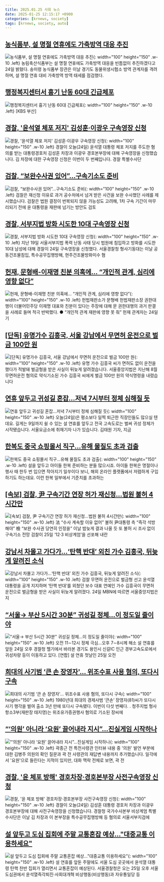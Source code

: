 ```yaml
---
title: 2025.01.25 사회 뉴스
date: 2025-01-25 12:15:17 +0900
categories: [krnews, society]
tags: [krnews, society, auto]
---
```

## [농식품부, 설 명절 연휴에도 가축방역 대응 추진](https://n.news.naver.com/mnews/article/119/0002917644)

![농식품부, 설 명절 연휴에도 가축방역 대응 추진](https://mimgnews.pstatic.net/image/origin/119/2025/01/24/2917644.jpg?type=nf220_150){: width="100" height="150" .w-10 .left}
농림축산식품부는 설 명절 연휴에도 가축방역 대응을 빈틈없이 추진하겠다고 24일 밝혔다. 송미령 농식품부 장관은 이날 경기도 동물위생시험소 방역 관계자를 격려하며, 설 명절 연휴 대비 가축방역 방역 태세를 점검했다.

## [행정복지센터서 흉기 난동 60대 긴급체포](https://n.news.naver.com/mnews/article/056/0011881601)

![행정복지센터서 흉기 난동 60대 긴급체포](https://mimgnews.pstatic.net/image/origin/056/2025/01/24/11881601.jpg?type=nf220_150){: width="100" height="150" .w-10 .left}
[KBS 부산]

## [경찰, '윤석열 체포 저지' 김성훈·이광우 구속영장 신청](https://n.news.naver.com/mnews/article/057/0001868659)

![경찰, '윤석열 체포 저지' 김성훈·이광우 구속영장 신청](https://mimgnews.pstatic.net/image/origin/057/2025/01/24/1868659.jpg?type=nf220_150){: width="100" height="150" .w-10 .left}
경찰이 오늘(24일) 윤석열 대통령 체포 저지를 주도한 혐의를 받는 대통령경호처 김성훈 차장과 이광우 경호본부장에 대해 구속영장을 신청했습니다. 김 차장에 대한 구속영장 신청은 이번이 두 번째입니다. 경찰 특별수사단

## [검찰, “보완수사권 있어”…구속기소도 준비](https://n.news.naver.com/mnews/article/056/0011881710)

![검찰, “보완수사권 있어”…구속기소도 준비](https://mimgnews.pstatic.net/image/origin/056/2025/01/25/11881710.jpg?type=nf220_150){: width="100" height="150" .w-10 .left}
검찰은 재신청 이유로 과거 공수처에서 넘겨 받은 사건을 보완 수사했던 사례를 제시했습니다. 검찰은 법원 결정이 번복되지 않을 가능성도 고려해, 1차 구속 기간이 마무리되기 전에 윤 대통령을 재판에 넘기는 방안도 검토

## [경찰, 서부지법 방화 시도한 10대 구속영장 신청](https://n.news.naver.com/mnews/article/005/0001753907)

![경찰, 서부지법 방화 시도한 10대 구속영장 신청](https://mimgnews.pstatic.net/image/origin/005/2025/01/24/1753907.jpg?type=nf220_150){: width="100" height="150" .w-10 .left}
지난 19일 서울서부지법 폭력 난동 사태 당시 법원에 침입하고 방화를 시도한 10대 남성에 대해 경찰이 24일 구속영장을 신청했다. 서울경찰청 형사기동대는 이날 공동건조물침입, 특수공무집행방해, 현주건조물방화미수 혐

## [헌재, 문형배-이재명 친분 의혹에… “개인적 관계, 심리에 영향 없다”](https://n.news.naver.com/mnews/article/020/0003612064)

![헌재, 문형배-이재명 친분 의혹에… “개인적 관계, 심리에 영향 없다”](https://mimgnews.pstatic.net/image/origin/020/2025/01/24/3612064.jpg?type=nf220_150){: width="100" height="150" .w-10 .left}
헌법재판소가 문형배 헌법재판소장 권한대행이 더불어민주당 이재명 대표와 친분이 있다는 주장에 대해 문 권한대행의 과거 판결을 사례로 들며 적극 반박했다. ● “개인적 관계 재판에 영향 못 줘” 헌재 관계자는 24일 기

## [[단독] 유명가수 김흥국, 서울 강남에서 무면허 운전으로 벌금 100만 원](https://n.news.naver.com/mnews/article/057/0001868660)

![[단독] 유명가수 김흥국, 서울 강남에서 무면허 운전으로 벌금 100만 원](https://mimgnews.pstatic.net/image/origin/057/2025/01/24/1868660.jpg?type=nf220_150){: width="100" height="150" .w-10 .left}
유명 가수 김흥국 씨가 면허도 없이 운전을 했다가 적발돼 벌금형을 받은 사실이 뒤늦게 알려졌습니다. 서울중앙지법은 지난해 8월 무면허운전 혐의로 약식기소된 가수 김흥국 씨에게 벌금 100만 원의 약식명령을 내렸습니다

## [연휴 앞두고 귀성길 혼잡…저녁 7시부터 정체 심해질 듯](https://n.news.naver.com/mnews/article/055/0001226619)

![연휴 앞두고 귀성길 혼잡…저녁 7시부터 정체 심해질 듯](https://mimgnews.pstatic.net/image/origin/055/2025/01/24/1226619.jpg?type=nf220_150){: width="100" height="150" .w-10 .left}
오늘(24일)은 평소보다 일찍 퇴근한 직장인들도 많으실 텐데요. 길게는 9일까지 쉴 수 있는 설 연휴를 앞두고 전국 고속도로는 벌써 귀성 정체가 시작됐습니다. 서울요금소에 취재기자 나가 있습니다. 김태원 기자, 지금

## [한복도 중국 쇼핑몰서 직구…유해 물질도 초과 검출](https://n.news.naver.com/mnews/article/056/0011881463)

![한복도 중국 쇼핑몰서 직구…유해 물질도 초과 검출](https://mimgnews.pstatic.net/image/origin/056/2025/01/24/11881463.jpg?type=nf220_150){: width="100" height="150" .w-10 .left}
설을 앞두고 아이들 한복 준비하는 분들 많으시죠. 아이들 한복은 명절이나 행사 때 한두 번 입으면 작아지기 일쑤이다 보니, 해외 온라인 플랫폼에서 저렴하게 구입하기도 하는데요. 이런 한복 일부에서 기준치를 초과하는

## [[속보] 검찰, 尹 구속기간 연장 허가 재신청…법원 불허 4시간만](https://n.news.naver.com/mnews/article/009/0005434838)

![[속보] 검찰, 尹 구속기간 연장 허가 재신청…법원 불허 4시간만](https://mimgnews.pstatic.net/image/origin/009/2025/01/25/5434838.jpg?type=nf220_150){: width="100" height="150" .w-10 .left}
法 “수사 계속할 이유 없어” 불허 尹대통령 측 “즉각 석방해야” 檢 “보완 수사권 당연히 인정을” 이날 밤늦게 결과 나올 듯 또 불허 시 조사 없이 구속기소 전망 검찰이 25일 ‘12·3 비상계엄’을 선포해 내란

## [강남서 차몰고 가다가…‘탄핵 반대’ 외친 가수 김흥국, 뒤늦게 알려진 소식](https://n.news.naver.com/mnews/article/009/0005434859)

![강남서 차몰고 가다가…‘탄핵 반대’ 외친 가수 김흥국, 뒤늦게 알려진 소식](https://mimgnews.pstatic.net/image/origin/009/2025/01/25/5434859.jpg?type=nf220_150){: width="100" height="150" .w-10 .left}
검찰 무면허 운전으로 벌금형 선고 윤석열 대통령을 공개 지지하며 ‘탄핵 반대’를 외쳤던 보수 대표 연예인 가수 김흥국이 무면허 운전으로 벌금형을 받은 사실이 뒤늦게 알려졌다. 24일 MBN에 따르면 서울중앙지법은 지

## [“서울→ 부산 5시간 30분” 귀성길 정체…이 정도일 줄이야](https://n.news.naver.com/mnews/article/016/0002420979)

![“서울→ 부산 5시간 30분” 귀성길 정체…이 정도일 줄이야](https://mimgnews.pstatic.net/image/origin/016/2025/01/25/2420979.jpg?type=nf220_150){: width="100" height="150" .w-10 .left}
오전 11∼12시 정체 극심…오후 7∼8시께 해소 설 연휴를 앞둔 24일 오후 경찰청 헬기에서 바라본 경기도 용인시 신갈IC 인근 경부고속도로에서 귀성차량 등이 이동하고 있다. [연합] 설 연휴 첫날인 25일 오전

## [희대의 사기범 ‘큰 손 장영자'... 위조수표 사용 혐의, 또다시 구속](https://n.news.naver.com/mnews/article/023/0003884556)

![희대의 사기범 ‘큰 손 장영자'... 위조수표 사용 혐의, 또다시 구속](https://mimgnews.pstatic.net/image/origin/023/2025/01/24/3884556.jpg?type=nf220_150){: width="100" height="150" .w-10 .left}
1980년대 희대의 경제사범 ‘큰손’ 장영자(81)씨가 또다시 사기 행각을 벌여 출소 3년 만에 또다시 구속됐다. 이번이 다섯 번째다. . 청주지법 형사항소3부(재판장 태지영)는 위조유가증권행사 혐의로 기소된 장씨에

## [“‘의원’ 아니라 ‘요원’ 끌어내라 지시”…진실게임 시작하나](https://n.news.naver.com/mnews/article/056/0011881357)

![“‘의원’ 아니라 ‘요원’ 끌어내라 지시”…진실게임 시작하나](https://mimgnews.pstatic.net/image/origin/056/2025/01/24/11881357.jpg?type=nf220_150){: width="100" height="150" .w-10 .left}
곽종근 전 특전사령관 인터뷰 내용 중 '의원' 발언 부분에 대한 김병주 의원의 확인 질문과 곽 전 사령관의 재답변 내용까지 추가했습니다. 일각에서 '요원'으로 들린다는 지적이 있지만, 대화 맥락 전체로 보면, 곽 전

## [경찰, '윤 체포 방해' 경호차장·경호본부장 사전구속영장 신청](https://n.news.naver.com/mnews/article/437/0000427921)

![경찰, '윤 체포 방해' 경호차장·경호본부장 사전구속영장 신청](https://mimgnews.pstatic.net/image/origin/437/2025/01/24/427921.jpg?type=nf220_150){: width="100" height="150" .w-10 .left}
경찰이 오늘(24일) 김성훈 대통령 경호처 차장과 이광우 경호본부장에 대해 사전구속영장을 신청했습니다. 경찰청 국가수사본부 비상계엄 특별수사단은 이날 김 차장과 이 본부장을 특수공무집행방해 등 혐의로 서울서부지검에

## [설 앞두고 도심 집회에 주말 교통혼잡 예상…"대중교통 이용하세요"](https://n.news.naver.com/mnews/article/011/0004443887)

![설 앞두고 도심 집회에 주말 교통혼잡 예상…"대중교통 이용하세요"](https://mimgnews.pstatic.net/image/origin/011/2025/01/24/4443887.jpg?type=nf220_150){: width="100" height="150" .w-10 .left}
설 연휴를 앞둔 주말에도 서울 도심 곳곳에서 윤석열 대통령 탄핵 찬반 집회가 열리면서 교통혼잡이 예상된다. 서울경찰청은 오는 25일 오후 서울 도심권에서 윤석열즉각퇴진·사회대개혁 비상행동(비상행동)과 자유통일당 등

